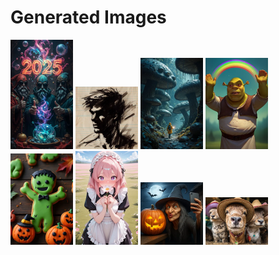 # Generated Images



<img src="2025_10_24_01_thumb.webp" width="100"/> <img src="2025_10_24_02_thumb.webp" width="100"/> <img src="2025_10_24_03_thumb.webp" width="100"/> <img src="2025_10_24_04_thumb.webp" width="100"/> <img src="2025_10_24_05_thumb.webp" width="100"/> <img src="2025_10_24_06_thumb.webp" width="100"/> <img src="2025_10_24_07_thumb.webp" width="100"/> <img src="2025_10_24_08_thumb.webp" width="100"/>